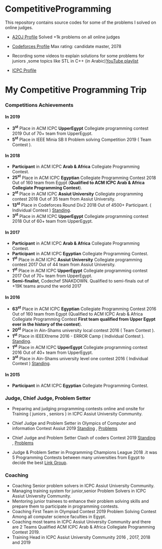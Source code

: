 # CompetitiveProgramming
This repository contains source codes for some of the problems I solved on online judges.
*  [A2OJ Profile](https://a2oj.com/profile?Username=hussien_egyptian) Solved +1k problems on all online judges

*  [Codeforces Profile](https://codeforces.com/profile/Hussien_Ibrahiem) Max rating: candidate master, 2078

*  Recording some videos to explain solutions for some problems for juniors ,some topics like STL in C++
 (in Arabic)[YouTube playlist](https://www.youtube.com/channel/UCCH8yNJMxFsfWq7hJ-Ag4gg?view_as=subscriber) 

* [ICPC Profile](https://icpc.baylor.edu/ICPCID/LDIDJS5NF3QD)
# My Competitive Programming Trip

### Competitions Achievements
#### In 2019
*  **3<sup>st</sup>** Place in ACM ICPC **UpperEgypt** Collegiate programming contest 2019 Out of 70+ team from UpperEgypt.
*  **5<sup>st</sup>** Place in IEEE Minia SB ll Problem solving Competition  2019 ( Team Contest ).

#### In 2018
*  **Participant** in ACM ICPC **Arab & Africa** Collegiate Programming Contest.
*  **25<sup>st</sup>** Place in ACM ICPC **Egyptian** Collegiate Programming Contest 2018 Out of 160 team from Egypt (**Qualified to ACM ICPC Arab & Africa Collegiate Programming Contest**).
*  **2<sup>st</sup>** Place in ACM ICPC **Assiut University** Collegiate programming contest 2018 Out of 35 team from Assiut University.
*  **13<sup>st</sup>** Place in Codeforces Round Div2  2018 Out of 4500+ Participant. ( Individual Contest ) [Standing](https://codeforces.com/contest/979/standings/participant/17575958#p17575958).
*  **3<sup>st</sup>** Place in ACM ICPC **UpperEgypt** Collegiate programming contest 2018 Out of 60+ team from UpperEgypt.

#### In 2017
*  **Participant** in ACM ICPC **Arab & Africa** Collegiate Programming Contest.
*  **Participant** in ACM ICPC **Egyptian** Collegiate Programming Contest.
*  **1<sup>st</sup>** Place in ACM ICPC **Assiut University** Collegiate programming contest 2017 Out of 44 team from Assiut University.
*  **1<sup>st</sup>** Place in ACM ICPC **UpperEgypt** Collegiate programming contest 2017 Out of 70+ team from UpperEgypt.
*  **Semi-finalist**, Codechef SNAKDOWN. Qualified to semi-finals out of +19K teams around the world 2017


#### In 2016
*  **63<sup>st</sup>** Place in ACM ICPC **Egyptian** Collegiate Programming Contest 2016 Out of 160 team from Egypt (Qualified to ACM ICPC Arab & Africa Collegiate Programming Contest **First team qualified  from Upper Egypt ever in the history of the contest**).
*  **20<sup>st</sup>** Place in Ain-Shams university local contest 2016 ( Team Contest ).
*  **1<sup>st</sup>** Place in IEEEXtreme 2016 - ERROR Camp  ( Individual Contest ).  [Standing](https://codeforces.com/group/yDgfwmKNMS/contest/205446/standings/groupmates/true).
*  **1<sup>st</sup>** Place in ACM ICPC **UpperEgypt** Collegiate programming contest 2016 Out of 40+ team from UpperEgypt.
*  **3<sup>st</sup>** Place in Ain-Shams university level one contest 2016 ( Individual Contest ) [Standing](https://codeforces.com/group/iRheA985aq/contest/205996/standings/groupmates/true).


#### In 2015
* **Participant** in ACM ICPC **Egyptian** Collegiate Programming Contest.


### Judge, Chief Judge, Problem Setter

*  Preparing and judging programming contests online and onsite for Training ( juniors , seniors ) in ICPC Assiut University Community.

*  Chief Judge and Problem Setter in Olympics of Computer and information Contest Assiut 2019  [Standing](https://codeforces.com/group/B45Q3zlpw8/contest/238002/standings/groupmates/true) , [Problems](https://codeforces.com/group/B45Q3zlpw8/contest/238002/problems)

*  Chief Judge and Problem Setter Clash of coders Contest 2019 [Standing](https://codeforces.com/group/6xgKFebZ67/contest/232911/standings/groupmates/true) , [Problems](https://codeforces.com/group/6xgKFebZ67/contest/232911/problems)

*  Judge & Problem Setter in Programming Champions League 2018 .it was 5 Programming Contests between many universities from Egypt to decide the best [Link Group](https://codeforces.com/group/r2KqHsBZRP/contests).

### Coaching
* Coaching Senior problem solvers in ICPC Assiut University Community.
* Managing training system for junior,senior Problem Solvers in ICPC Assiut University Community.
* Mentoring junior trainees to enhance their problem solving skills and prepare them to participate in programming contests.
* Coaching First Team in Olympiad Contest 2019 Problem Solving Contest Among all computer science faculties in Egypt.
* Coaching most teams in ICPC Assiut University Community and there are 2 Teams Qualified ACM ICPC Arab & Africa Collegiate Programming Contest 2019.
* Training Head in ICPC Assiut University Community 2016 , 2017, 2018 and 2019 

